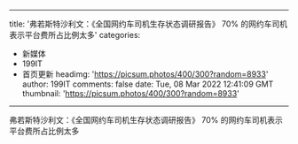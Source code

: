 
---
title: '弗若斯特沙利文：《全国网约车司机生存状态调研报告》 70% 的网约车司机表示平台费所占比例太多'
categories: 
 - 新媒体
 - 199IT
 - 首页更新
headimg: 'https://picsum.photos/400/300?random=8933'
author: 199IT
comments: false
date: Tue, 08 Mar 2022 12:41:09 GMT
thumbnail: 'https://picsum.photos/400/300?random=8933'
---

<div>   
弗若斯特沙利文：《全国网约车司机生存状态调研报告》 70% 的网约车司机表示平台费所占比例太多  
</div>
            